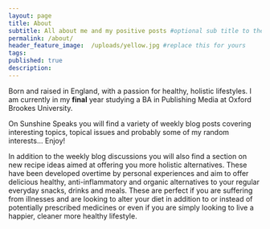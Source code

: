 ```yaml
---
layout: page
title: About
subtitle: All about me and my positive posts #optional sub title to the post
permalink: /about/
header_feature_image:  /uploads/yellow.jpg #replace this for yours
tags:
published: true
description:
---
```


Born and raised in England, with a passion for healthy, holistic lifestyles. I am currently in my **final** year studying a BA in Publishing Media at Oxford Brookes University.   

On Sunshine Speaks you will find a variety of weekly blog posts covering interesting topics, topical issues and probably some of my random interests... Enjoy!

In addition to the weekly blog discussions you will also find a section on new recipe ideas aimed at offering you more holistic alternatives. These have been developed overtime by personal experiences and aim to offer delicious healthy, anti-inflammatory and organic alternatives to your regular everyday snacks, drinks and meals. These are perfect if you are suffering from illnesses and are looking to alter your diet in addition to or instead of potentially prescribed medicines or even if you are simply looking to live a happier, cleaner more healthy lifestyle.
